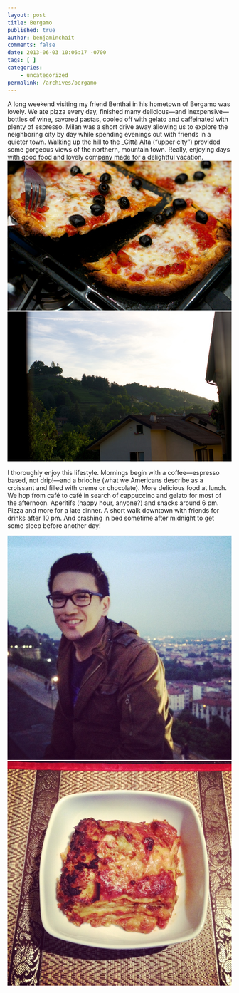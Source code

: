 ```yaml
---
layout: post
title: Bergamo
published: true
author: benjaminchait
comments: false
date: 2013-06-03 10:06:17 -0700
tags: [ ]
categories:
    - uncategorized
permalink: /archives/bergamo
---
```

A long weekend visiting my friend Benthai in his hometown of Bergamo was lovely. We ate pizza every day, finished many delicious—and inexpensive—bottles of wine, savored pastas, cooled off with gelato and caffeinated with plenty of espresso. Milan was a short drive away allowing us to explore the neighboring city by day while spending evenings out with friends in a quieter town. Walking up the hill to the _Città Alta (“upper city”) provided some gorgeous views of the northern, mountain town. Really, enjoying days with good food and lovely company made for a delightful vacation.
![Pizza, homemade][1]
![Bergamo hillside][2]

I thoroughly enjoy this lifestyle. Mornings begin with a coffee—espresso based, not drip!—and a brioche (what we Americans describe as a croissant and filled with creme or chocolate). More delicious food at lunch. We hop from café to café in search of cappuccino and gelato for most of the afternoon. Aperitifs (happy hour, anyone?) and snacks around 6 pm. Pizza and more for a late dinner. A short walk downtown with friends for drinks after 10 pm. And crashing in bed sometime after midnight to get some sleep before another day!


![Benthai][3]
![Lasagne, homemade][4]

 [1]: /wp-content/uploads/media/img/2013/06/bergamo/DSC04926.jpg
 [2]: /wp-content/uploads/media/img/2013/06/bergamo/DSC04931.jpg
 [3]: /wp-content/uploads/media/img/2013/06/bergamo/IMG_7560.jpg
 [4]: /wp-content/uploads/media/img/2013/06/bergamo/IMG_7567.jpg
